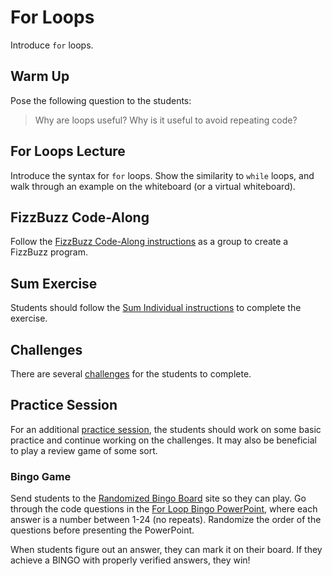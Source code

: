 # For Loops
Introduce `for` loops.
 
## Warm Up
Pose the following question to the students:

>Why are loops useful? Why is it useful to avoid repeating code?

## For Loops Lecture
Introduce the syntax for `for` loops. Show the similarity to `while` loops, and walk through an example on the whiteboard (or a virtual whiteboard).

## FizzBuzz Code-Along
Follow the [FizzBuzz Code-Along instructions](FizzBuzzCodeAlong.md) as a group to create a FizzBuzz program.

## Sum Exercise
Students should follow the [Sum Individual instructions](SumIndividual.md) to complete the exercise.

## Challenges
There are several [challenges](ForLoopChallenges.md) for the students to complete.

## Practice Session
For an additional [practice session](Practice.md), the students should work on some basic practice and continue working on the challenges. It may also be beneficial to play a review game of some sort.

### Bingo Game
Send students to the [Randomized Bingo Board](https://hylandtechclub.com/RandomizedBingoBoard.html) site so they can play. Go through the code questions in the [For Loop Bingo PowerPoint](ForLoopBingo.pptx), where each answer is a number between 1-24 (no repeats). Randomize the order of the questions before presenting the PowerPoint.

When students figure out an answer, they can mark it on their board. If they achieve a BINGO with properly verified answers, they win!